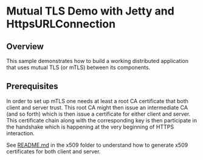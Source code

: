 # Mutual TLS Demo with Jetty and HttpsURLConnection

## Overview

This sample demonstrates how to build a working distributed application that uses mutual TLS (or mTLS) between its components.

## Prerequisites

In order to set up mTLS one needs at least a root CA certificate that both client and server trust.
This root CA might then issue an intermediate CA (and so forth) which is then issue a certificate for either client and
server. This certificate chain along with the corresponding key is then participate in the handshake which is happening
at the very beginning of HTTPS interaction.

See [README.md](x509/README.md) in the x509 folder to understand how to generate x509 certificates for both client
and server.
